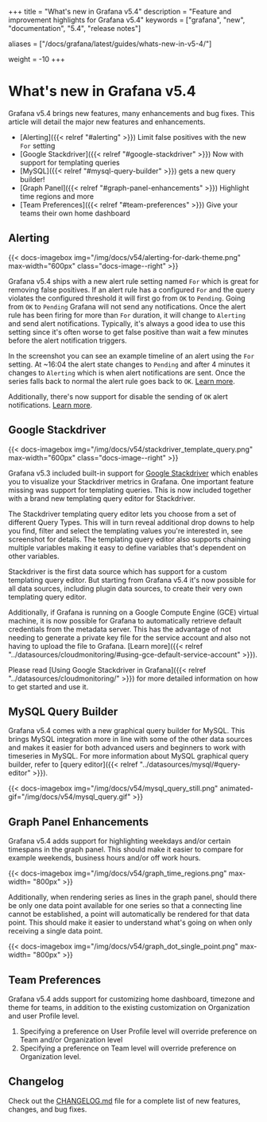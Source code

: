 +++
title = "What's new in Grafana v5.4"
description = "Feature and improvement highlights for Grafana v5.4"
keywords = ["grafana", "new", "documentation", "5.4", "release notes"]

aliases = ["/docs/grafana/latest/guides/whats-new-in-v5-4/"]




weight = -10
+++

# What's new in Grafana v5.4

Grafana v5.4 brings new features, many enhancements and bug fixes. This article will detail the major new features and enhancements.

- [Alerting]({{< relref "#alerting" >}}) Limit false positives with the new `For` setting
- [Google Stackdriver]({{< relref "#google-stackdriver" >}}) Now with support for templating queries
- [MySQL]({{< relref "#mysql-query-builder" >}}) gets a new query builder!
- [Graph Panel]({{< relref "#graph-panel-enhancements" >}}) Highlight time regions and more
- [Team Preferences]({{< relref "#team-preferences" >}}) Give your teams their own home dashboard

## Alerting

{{< docs-imagebox img="/img/docs/v54/alerting-for-dark-theme.png" max-width="600px" class="docs-image--right" >}}

Grafana v5.4 ships with a new alert rule setting named `For` which is great for removing false positives. If an alert rule has a configured `For` and the query violates the configured threshold it will first go from `OK` to `Pending`. Going from `OK` to `Pending` Grafana will not send any notifications. Once the alert rule has been firing for more than `For` duration, it will change to `Alerting` and send alert notifications. Typically, it's always a good idea to use this setting since it's often worse to get false positive than wait a few minutes before the alert notification triggers.

In the screenshot you can see an example timeline of an alert using the `For` setting. At ~16:04 the alert state changes to `Pending` and after 4 minutes it changes to `Alerting` which is when alert notifications are sent. Once the series falls back to normal the alert rule goes back to `OK`. [Learn more](/alerting/alerts-overview/#for).

Additionally, there's now support for disable the sending of `OK` alert notifications. [Learn more](/alerting/notifications/#disable-resolve-message).

<div class="clearfix"></div>

## Google Stackdriver

{{< docs-imagebox img="/img/docs/v54/stackdriver_template_query.png" max-width="600px" class="docs-image--right" >}}

Grafana v5.3 included built-in support for [Google Stackdriver](https://cloud.google.com/stackdriver/) which enables you to visualize your Stackdriver metrics in Grafana.
One important feature missing was support for templating queries. This is now included together with a brand new templating query editor for Stackdriver.

The Stackdriver templating query editor lets you choose from a set of different Query Types. This will in turn reveal additional drop downs to help you
find, filter and select the templating values you're interested in, see screenshot for details. The templating query editor also supports chaining multiple variables
making it easy to define variables that's dependent on other variables.

Stackdriver is the first data source which has support for a custom templating query editor. But starting from Grafana v5.4 it's now possible for all data sources, including plugin data sources, to
create their very own templating query editor.

Additionally, if Grafana is running on a Google Compute Engine (GCE) virtual machine, it is now possible for Grafana to automatically retrieve default credentials from the metadata server.
This has the advantage of not needing to generate a private key file for the service account and also not having to upload the file to Grafana. [Learn more]({{< relref "../datasources/cloudmonitoring/#using-gce-default-service-account" >}}).

Please read [Using Google Stackdriver in Grafana]({{< relref "../datasources/cloudmonitoring/" >}}) for more detailed information on how to get started and use it.

<div class="clearfix"></div>

## MySQL Query Builder

Grafana v5.4 comes with a new graphical query builder for MySQL. This brings MySQL integration more in line with some of the other data sources and makes it easier for both advanced users and beginners to work with timeseries in MySQL. For more information about MySQL graphical query builder, refer to [query editor]({{< relref "../datasources/mysql/#query-editor" >}}).

{{< docs-imagebox img="/img/docs/v54/mysql_query_still.png" animated-gif="/img/docs/v54/mysql_query.gif" >}}

## Graph Panel Enhancements

Grafana v5.4 adds support for highlighting weekdays and/or certain timespans in the graph panel. This should make it easier to compare for example weekends, business hours and/or off work hours.

{{< docs-imagebox img="/img/docs/v54/graph_time_regions.png" max-width= "800px" >}}

Additionally, when rendering series as lines in the graph panel, should there be only one data point available for one series so that a connecting line cannot be established, a point will
automatically be rendered for that data point. This should make it easier to understand what's going on when only receiving a single data point.

{{< docs-imagebox img="/img/docs/v54/graph_dot_single_point.png" max-width= "800px" >}}

## Team Preferences

Grafana v5.4 adds support for customizing home dashboard, timezone and theme for teams, in addition to the existing customization on Organization and user Profile level.

1. Specifying a preference on User Profile level will override preference on Team and/or Organization level
1. Specifying a preference on Team level will override preference on Organization level.

## Changelog

Check out the [CHANGELOG.md](https://github.com/grafana/grafana/blob/master/CHANGELOG.md) file for a complete list
of new features, changes, and bug fixes.

